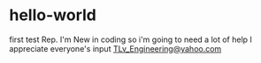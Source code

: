 # hello-world
first test Rep.
I'm New in coding so i'm going to need a lot of help 
I appreciate everyone's input
TLv_Engineering@yahoo.com
